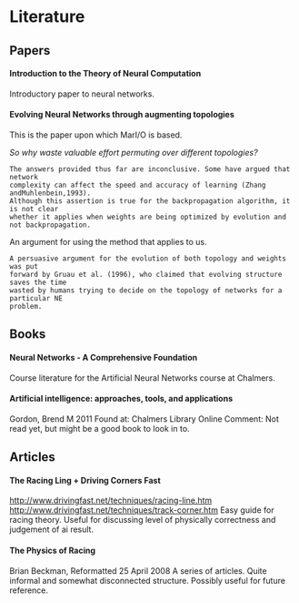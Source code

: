 # Literature

## Papers

#### Introduction to the Theory of Neural Computation
Introductory paper to neural networks.

#### Evolving Neural Networks through augmenting topologies
This is the paper upon which MarI/O is based.

*So why waste valuable effort permuting over different topologies?*
````
The answers provided thus far are inconclusive. Some have argued that network
complexity can affect the speed and accuracy of learning (Zhang andMuhlenbein,1993).
Although this assertion is true for the backpropagation algorithm, it is not clear
whether it applies when weights are being optimized by evolution and not backpropagation.
````

An argument for using the method that applies to us. 
````
A persuasive argument for the evolution of both topology and weights was put
forward by Gruau et al. (1996), who claimed that evolving structure saves the time
wasted by humans trying to decide on the topology of networks for a particular NE
problem.
````

## Books

#### Neural Networks - A Comprehensive Foundation
Course literature for the Artificial Neural Networks course at Chalmers.

#### Artificial intelligence: approaches, tools, and applications
Gordon, Brend M
2011
Found at: Chalmers Library Online
Comment: Not read yet, but might be a good book to look in to.

## Articles

#### The Racing Ling + Driving Corners Fast
http://www.drivingfast.net/techniques/racing-line.htm
http://www.drivingfast.net/techniques/track-corner.htm
Easy guide for racing theory. Useful for discussing level of physically correctness and judgement of ai result.

#### The Physics of Racing
Brian Beckman, Reformatted 25 April 2008
A series of articles. Quite informal and somewhat disconnected structure. Possibly useful for future reference.
